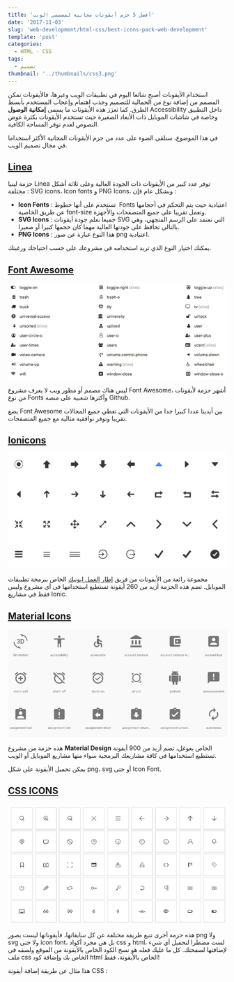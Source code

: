 ```yaml
---
title: 'أفضل 5 حزم أيقونات مجانية لمصممي الويب'
date: '2017-11-03'
slug: 'web-development/html-css/best-icons-pack-web-development'
template: 'post'
categories:
  - HTML - CSS
tags:
  - تصميم
thumbnail: '../thumbnails/css3.png'
---
```


استخدام الأيقونات أصبح شائعا اليوم في تطبيقات الويب وغيرها، فالأيقونات تمكن المصمم من إضافة نوع من الجمالية للتصميم وجذب اهتمام وإعجاب المستخدم بأبسط الطرق. كما تعزز هذه الأيقونات ما يسمى **إمكانية الوصول** Accessibility داخل التطبيق وخاصة في شاشات الموبايل ذات الأبعاد الصغيرة حيث تستخدم الأيقونات بكثرة عوض النصوص لعدم توفر المساحة الكافية.

في هذا الموضوع، سنلقي الضوء على عدد من حزم الأيقونات المجانية الأكثر استخداما في مجال تصميم الويب.

## [Linea](http://www.linea.io/)

حزمة لينيا Linea توفر عدد كبير من الأيقونات ذات الجودة العالية وعلى ثلاثة أشكل مختلفة : SVG icons، Icon fonts و PNG Icons، وبشكل عام فإن :

- **Icon Fonts** : تستخدم على أنها خطوط  Fonts اعتيادية حيث يتم التحكم في أحجامها عن طريق الخاصية font-size وتعمل تقريبا على جميع المتصفحات والأجهزة.
- **SVG Icons** : جميعا نعلم جودة أيقونات SVG التي تعتمد على الرسم المتجهي، وهي بالتالي تحافظ على جودتها العالية مهما كان حجمها كبيرا أو صغيرا.
- **PNG Icons** : هذا النوع عبارة عن صور png اعتيادية.

يمكنك اختيار النوع الذي تريد استخدامه في مشروعك على حسب احتياجك ورغبتك.

## [Font Awesome](http://fontawesome.io/icons/)

[![Font Awesome Pack](../images/font-awesome-pack.jpg)](../images/font-awesome-pack.jpg)

ليس هناك مصمم أو مطور ويب لا يعرف مشروع Font Awesome، أشهر حزمة لأيقونات من نوع Fonts وأكثرها شعبية على منصة Github.

يضع Font Awesome بين أيدينا عددا كبيرا جدا من الأيقونات التي تغطي جميع المجالات تقريبا وتوفر توافقية مثالية مع جميع المتصفحات.

## [Ionicons](http://ionicons.com/)

[![Ionic Framework Icons](../images/ionic-fonts-pack.jpg)](../images/ionic-fonts-pack.jpg)

مجموعة رائعة من الأيقونات من فريق [إطار العمل ايونيك](https://www.tutomena.com/web-development/javascript/introduction-to-ionic2/) الخاص ببرمجة تطبيقات الموبايل. تضم هذه الحزمة أزيد من 260 أيقونة تستطيع استخدامها في أي مشروع وليس فقط في مشاريع Ionic.

## [Material Icons](https://material.io/icons/)

[![Material Design Icons](../images/material-icons-pack.jpg)](../images/material-icons-pack.jpg)

هذه حزمة من مشروع **Material Design** الخاص بغوغل، تضم أزيد من 900 أيقونة تستطيع استخدامها في كافة مشاريعك البرمجية سواء منها مشاريع الموبايل أو الويب.

يمكن تحميل الأيقونة على شكل png، svg أو حتى Icon Font.

## [CSS ICONS](http://cssicon.space/#/)

[![CSS Icons Pack](../images/css-icons-pack.jpg)](../images/css-icons-pack.jpg)

هذه حزمة أخرى تتبع طريقة مختلفة عن كل سابقاتها، فأيقوناتها ليست بصور png ولا svg ولا حتى icon font، بل هي مجرد أكواد css و html، لست مضطرا لتحميل أي شيء لإضافتها لصفحتك. كل ما عليك فعله هو نسخ الكود الخاص بالأيقونة من الموقع ولصقه في ملف css الخاص بك وإضافة كود html الخاص بالأيقونة، فقط!

هذا مثال عن طريقة إضافة أيقونة CSS :

<script async src="//jsfiddle.net/tutomena/acLndkdw/1/embed/html,css,result/dark/"></script>
